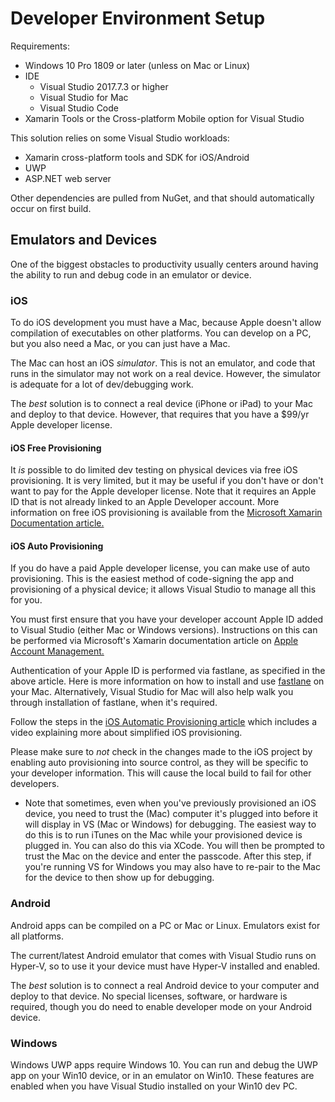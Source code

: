 Developer Environment Setup
===========================

Requirements:
* Windows 10 Pro 1809 or later (unless on Mac or Linux)
* IDE
  * Visual Studio 2017.7.3 or higher
  * Visual Studio for Mac
  * Visual Studio Code
* Xamarin Tools or the Cross-platform Mobile option for Visual Studio

This solution relies on some Visual Studio workloads:

* Xamarin cross-platform tools and SDK for iOS/Android
* UWP
* ASP.NET web server

Other dependencies are pulled from NuGet, and that should automatically occur on first build.

## Emulators and Devices
One of the biggest obstacles to productivity usually centers around having the ability to run and debug code in an emulator or device.

### iOS
To do iOS development you must have a Mac, because Apple doesn't allow compilation of executables on other platforms. You can develop on a PC, but you also need a Mac, or you can just have a Mac.

The Mac can host an iOS _simulator_. This is not an emulator, and code that runs in the simulator may not work on a real device. However, the simulator is adequate for a lot of dev/debugging work.

The _best_ solution is to connect a real device (iPhone or iPad) to your Mac and deploy to that device. However, that requires that you have a $99/yr Apple developer license.

#### iOS Free Provisioning
It _is_ possible to do limited dev testing on physical devices via free iOS provisioning. It is very limited, but it may be useful if you don't have or don't want to pay for the Apple developer license. 
Note that it requires an Apple ID that is not already linked to an Apple Developer account. More information on free iOS provisioning is available from the [Microsoft Xamarin Documentation article.](https://docs.microsoft.com/en-us/xamarin/ios/get-started/installation/device-provisioning/free-provisioning)

#### iOS Auto Provisioning
If you do have a paid Apple developer license, you can make use of auto provisioning. This is the easiest method of code-signing the app and provisioning of a physical device; it allows Visual Studio to manage all this for you.

You must first ensure that you have your developer account Apple ID added to Visual Studio (either Mac or Windows versions). Instructions on this can be performed via Microsoft's Xamarin documentation article on [Apple Account Management.](https://docs.microsoft.com/en-us/xamarin/cross-platform/macios/apple-account-management)

Authentication of your Apple ID is performed via fastlane, as specified in the above article. Here is more information on how to install and use [fastlane](https://docs.microsoft.com/en-us/xamarin/ios/deploy-test/provisioning/fastlane/index) on your Mac. Alternatively, Visual Studio for Mac will also help walk you through installation of fastlane, when it's required. 

Follow the steps in the [iOS Automatic Provisioning article](https://docs.microsoft.com/en-us/xamarin/ios/get-started/installation/device-provisioning/automatic-provisioning) which includes a video explaining more about simplified iOS provisioning.

Please make sure to _not_ check in the changes made to the iOS project by enabling auto provisioning into source control, as they will be specific to your developer information. This will cause the local build to fail for other developers.

* Note that sometimes, even when you've previously provisioned an iOS device, you need to trust the (Mac) computer it's plugged into before it will display in VS (Mac or Windows) for debugging. The easiest way to do this is to run iTunes on the Mac while your provisioned device is plugged in. You can also do this via XCode. You will then be prompted to trust the Mac on the device and enter the passcode. After this step, if you're running VS for Windows you may also have to re-pair to the Mac for the device to then show up for debugging.

### Android
Android apps can be compiled on a PC or Mac or Linux. Emulators exist for all platforms. 

The current/latest Android emulator that comes with Visual Studio runs on Hyper-V, so to use it your device must have Hyper-V installed and enabled.

The _best_ solution is to connect a real Android device to your computer and deploy to that device. No special licenses, software, or hardware is required, though you do need to enable developer mode on your Android device.

### Windows
Windows UWP apps require Windows 10. You can run and debug the UWP app on your Win10 device, or in an emulator on Win10. These features are enabled when you have Visual Studio installed on your Win10 dev PC.
